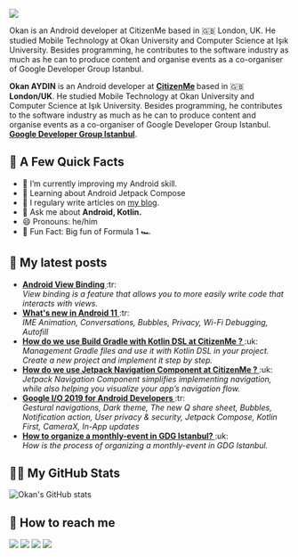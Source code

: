 <!-- Banner -->

![](https://github.com/okanaydin/readme/blob/main/banner.png)

<!-- Tell me about yourself! -->
Okan is an Android developer at CitizenMe based in 🇬🇧 London, UK. He studied Mobile Technology at Okan University and Computer Science at Işık University. Besides programming, he contributes to the software industry as much as he can to produce content and organise events as a co-organiser of Google Developer Group Istanbul.

<b>Okan AYDIN</b> is an Android developer at <b> [CitizenMe](https://www.citizenme.com/) </b> based in :uk: <b>London/UK</b>. He studied Mobile Technology at Okan University and Computer Science at Işık University. Besides programming, he contributes to the software industry as much as he can to produce content and organise events as a co-organiser of Google Developer Group Istanbul. <b> [Google Developer Group Istanbul](https://gdgistanbul.com/)</b>.

## 🚧 A Few Quick Facts
<ul>
<li>🔭  I’m currently improving my Android skill.</li>
<li>🧐  Learning about Android Jetpack Compose</li>
<li>📝  I regulary write articles on <a href="https://okanaydin.medium.com/">my blog</a>.</li>
<li>💬  Ask me about <b>Android, Kotlin.</b></li>
<li>😄  Pronouns: he/him </li>
<li>🎉  Fun Fact: Big fun of Formula 1 🏎️ </li>
</ul>


<!-- Blogs -->
## 🚀 My latest posts
<ul>
 <!-- Android - View Binding -->
  <li>
    <a href="https://medium.com/gdg-istanbul/android-viewbinding-447dde582ca4">
      <b>Android View Binding </b> </a> :tr: <br/>
          <i> View binding is a feature that allows you to more easily write code that interacts with views.</i>
  </li>

 <!-- What's new in Android 11 -->
  <li>
    <a href="https://medium.com/gdg-istanbul/android-geli%C5%9Ftiriciler-i%C3%A7in-android-11-5a961d8a8ca3">
      <b>What's new in Android 11</b> </a> :tr: <br/>
          <i> IME Animation, Conversations, Bubbles, Privacy, Wi-Fi Debugging, Autofill</i>
  </li>


 <!-- How do we use Build Gradle with Kotlin DSL at CitizenMe ? -->
  <li>
    <a href="https://medium.com/citizenme/how-do-we-use-build-gradle-with-kotlin-dsl-at-citizenme-26ec62a9c689">
      <b> How do we use Build Gradle with Kotlin DSL at CitizenMe ? </b> </a> :uk: <br/>
          <i> Management Gradle files and use it with Kotlin DSL in your project. Create a new project and implement it step by step. </i>
  </li>

 <!-- How do we use Jetpack Navigation Component at CitizenMe ? -->
  <li>
    <a href="https://medium.com/citizenme/how-do-we-use-jetpack-navigation-component-at-citizenme-e4624362c18a">
      <b> How do we use Jetpack Navigation Component at CitizenMe ? </b> </a> :uk: <br/>
          <i> Jetpack Navigation Component simplifies implementing navigation, while also helping you visualize your app’s navigation flow. </i>
  </li>


 <!-- Google I/O 2019 for Android Developers -->
  <li>
    <a href="https://medium.com/gdg-istanbul/android-geli%C5%9Ftiriciler-i%C3%A7in-google-i-o-2019-c38c63f030cd">
      <b> Google I/O 2019 for Android Developers </b> </a> :tr: <br/>
          <i> Gestural navigations, Dark theme, The new Q share sheet, Bubbles, Notification action, User privacy & security, Jetpack Compose, Kotlin First,                   CameraX, In-App updates </i>
  </li>


 <!-- How to organize a monthly-event in GDG Istanbul? -->
  <li>
    <a href="https://medium.com/gdg-istanbul/how-to-organize-a-monthly-event-in-gdg-istanbul-80b43007fe01">
      <b> How to organize a monthly-event in GDG Istanbul? </b> </a> :uk: <br/>
          <i> How is the process of organizing a monthly-event in GDG Istanbul. </i>
  </li>

</ul>  

<!-- GitHub Stats -->
## 👨‍💻 My GitHub Stats

![Okan's GitHub stats](https://github-readme-stats.vercel.app/api?username=okanaydin)

<!-- Social Media accounts -->
## 👀 How to reach me

[<img src="https://img.shields.io/badge/GitHub-%2312100E.svg?&style=for-the-badge&logo=Github&logoColor=white"/>](https://github.com/okanaydin)
[<img src="https://img.shields.io/badge/twitter-%231DA1F2.svg?&style=for-the-badge&logo=twitter&logoColor=white"/>](https://twitter.com/okanaydin34)
[<img src="https://img.shields.io/badge/linkedin-%230077B5.svg?&style=for-the-badge&logo=linkedin&logoColor=white"/>](https://www.linkedin.com/in/okanaydin34/)
[<img src="https://img.shields.io/badge/medium-%2312100E.svg?&style=for-the-badge&logo=medium&logoColor=white"/>](https://okanaydin.medium.com/)

